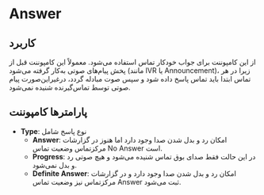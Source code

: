 

# Answer

## کاربرد

از این کامپوننت برای جواب خودكار تماس استفاده می‌‌شود. معمولاً این کامپوننت قبل از پخش پیام‌های صوتی به‌کار گرفته می‌‌شود (مانند IVR یا Announcement)، زیرا در هر تماس ابتدا باید تماس پاسخ داده شود و سپس صوت مبادله گردد، درغیراین‌‌صورت پیام صوتی توسط تماس‌گیرنده شنیده نمی‌‌شود.


## پارامترها کامپوننت

- **Type**: نوع پاسخ شامل
	- **Answer**: امکان رد‌ و بدل شدن صدا وجود دارد اما هنوز در گزارشات مرکزتماس وضعیت تماس No Answer است.
	- **Progress**: در این حالت فقط صدای بوق تماس شنیده می‌شود و هیچ صوتی رد و بدل نمی‌شود.
	- **Definite Answer**: امکان رد و ‌بدل شدن صدا وجود دارد و در گزارشات مرکزتماس نیز وضعیت تماس Answer ثبت می‌شود.
